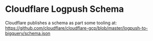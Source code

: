 # Cloudflare Logpush Schema

Cloudflare publishes a schema as part some tooling at: https://github.com/cloudflare/cloudflare-gcp/blob/master/logpush-to-bigquery/schema.json
